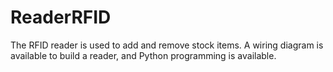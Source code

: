 ﻿ReaderRFID
========

The RFID reader is used to add and remove stock items. A wiring diagram is available to build a reader, and Python programming is available.

